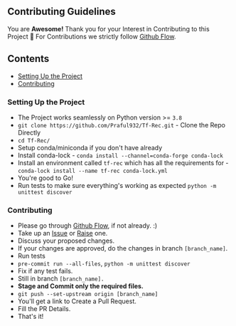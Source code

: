 
## Contributing Guidelines

You are **Awesome!** Thank you for your Interest in Contributing to this Project 🤗
For Contributions we strictly follow [Github Flow](https://guides.github.com/introduction/flow/).

## Contents
- [Setting Up the Project](#user-content-setting-up-the-project)
- [Contributing](#user-content-contributing)


### Setting Up the Project
- The Project works seamlessly on Python version >= `3.8`
- `git clone https://github.com/Praful932/Tf-Rec.git` - Clone the Repo Directly
- `cd Tf-Rec/`
- Setup conda/miniconda if you don't have already
- Install conda-lock - `conda install --channel=conda-forge conda-lock`
- Install an environment called `tf-rec` which has all the requirements for - `conda-lock install --name tf-rec conda-lock.yml`
- You're good to Go!
- Run tests to make sure everything's working as expected `python -m unittest discover`

### Contributing
- Please go through [Github Flow](https://guides.github.com/introduction/flow/), if not already. :)
- Take up an [Issue](https://github.com/Praful932/Tf-Rec/issues) or [Raise](https://github.com/Praful932/Tf-Rec/issues/new) one.
- Discuss your proposed changes.
- If your changes are approved, do the changes in branch `[branch_name]`.
- Run tests
- `pre-commit run --all-files`, `python -m unittest discover`
- Fix if any test fails.
- Still in branch `[branch_name].`
- **Stage and Commit only the required files.**
- `git push --set-upstream origin [branch_name]`
- You'll get a link to Create a Pull Request.
- Fill the PR Details.
- That's it!
